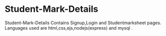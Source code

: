 # Student-Mark-Details

Student-Mark-Details Contains Signup,Login and Studentmarksheet pages.  Languages used are html,css,ejs,nodejs(express) and mysql .
